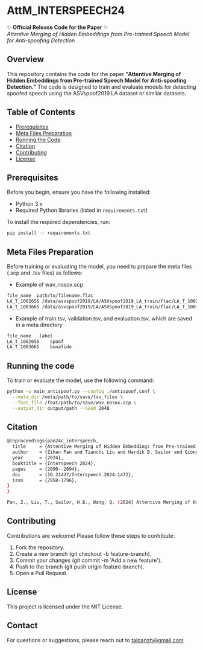 # AttM_INTERSPEECH24

✨ **Official Release Code for the Paper** ✨  
*Attentive Merging of Hidden Embeddings from Pre-trained Speech Model for Anti-spoofing Detection*

## Overview

This repository contains the code for the paper **"Attentive Merging of Hidden Embeddings from Pre-trained Speech Model for Anti-spoofing Detection."** The code is designed to train and evaluate models for detecting spoofed speech using the ASVspoof2019 LA dataset or similar datasets.

## Table of Contents

- [Prerequisites](#prerequisites)
- [Meta Files Preparation](#meta-files-preparation)
- [Running the Code](#running-the-code)
- [Citation](#citation)
- [Contributing](#contributing)
- [License](#license)

## Prerequisites

Before you begin, ensure you have the following installed:

- Python 3.x
- Required Python libraries (listed in `requirements.txt`)

To install the required dependencies, run:

```bash
pip install -r requirements.txt
```

## Meta Files Preparation
Before training or evaluating the model, you need to prepare the meta files (.scp and .tsv files) as follows:

- Example of wav_nosox.scp

```bash
file_name  path/to/filename.flac
LA_T_1002656 /data/asvspoof2019/LA/ASVspoof2019_LA_train/flac/LA_T_1002656.flac
LA_T_1003665 /data/asvspoof2019/LA/ASVspoof2019_LA_train/flac/LA_T_1003665.flac
```
- Example of train.tsv, validation.tsv, and evaluation.tsv, which are saved in a meta directory

```bash
file_name   label
LA_T_1002656    spoof
LA_T_1003665    bonafide

```

## Running the code
To train or evaluate the model, use the following command:
```bash
python -u main_antispoof.py --config ./antispoof.conf \
  --meta_dir /meta/path/to/save/tsv_files \
  --feat_file /feat/path/to/save/wav_nosox.scp \
  --output_dir output/path --seed 2048
```

## Citation
```bash
@inproceedings{pan24c_interspeech,
  title     = {Attentive Merging of Hidden Embeddings from Pre-trained Speech Model for Anti-spoofing Detection},
  author    = {Zihan Pan and Tianchi Liu and Hardik B. Sailor and Qiongqiong Wang},
  year      = {2024},
  booktitle = {Interspeech 2024},
  pages     = {2090--2094},
  doi       = {10.21437/Interspeech.2024-1472},
  issn      = {2958-1796},
}
}
```
```bash
Pan, Z., Liu, T., Sailor, H.B., Wang, Q. (2024) Attentive Merging of Hidden Embeddings from Pre-trained Speech Model for Anti-spoofing Detection. Proc. Interspeech 2024, 2090-2094, doi: 10.21437/Interspeech.2024-1472
```

## Contributing
Contributions are welcome! Please follow these steps to contribute:

1. Fork the repository.
2. Create a new branch (git checkout -b feature-branch).
3. Commit your changes (git commit -m 'Add a new feature').
4. Push to the branch (git push origin feature-branch).
5. Open a Pull Request.

## License
This project is licensed under the MIT License.

## Contact
For questions or suggestions, please reach out to talpanzh@gmail.com


